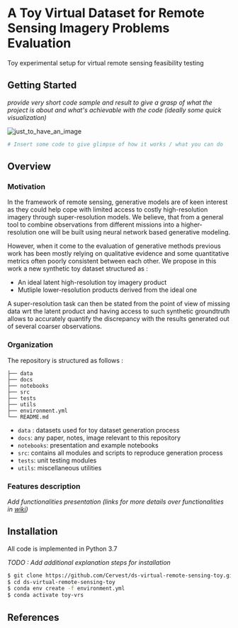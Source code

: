 # A Toy Virtual Dataset for Remote Sensing Imagery Problems Evaluation
Toy experimental setup for virtual remote sensing feasibility testing


## Getting Started

_provide very short code sample and result to give a grasp of what the project is about and what's achievable with the code (ideally some quick visualization)_

![just_to_have_an_image](https://github.com/Cervest/ds-virtual-remote-sensing-toy/blob/master/docs/source/img/mnist_ideal_generation.png)

```python
# Insert some code to give glimpse of how it works / what you can do
```


## Overview

### Motivation

In the framework of remote sensing, generative models are of keen interest as they could help cope with limited access to costly high-resolution imagery through super-resolution models. We believe, that from a general tool to combine observations from different missions into a higher-resolution one will be built using neural network based generative modeling.

However, when it come to the evaluation of generative methods previous work has been mostly relying on qualitative evidence and some quantitative metrics often poorly consistent between each other. We propose in this work a new synthetic toy dataset structured as :

- An ideal latent high-resolution toy imagery product
- Mutliple lower-resolution products derived from the ideal one

A super-resolution task can then be stated from the point of view of missing data wrt the latent product and having access to such synthetic groundtruth allows to accurately quantify the discrepancy with the results generated out of several coarser observations.

### Organization

The repository is structured as follows :

```
├── data
├── docs
├── notebooks
├── src
├── tests
├── utils
├── environment.yml
└── README.md
```
- `data` : datasets used for toy dataset generation process
- `docs`: any paper, notes, image relevant to this repository
- `notebooks`: presentation and example notebooks
- `src`: contains all modules and scripts to reproduce generation process
- `tests`: unit testing modules
- `utils`: miscellaneous utilities

### Features description
_Add functionalities presentation (links for more details over functionalities in [wiki](https://github.com/Cervest/ds-virtual-remote-sensing-toy/wiki))_

## Installation

All code is implemented in Python 3.7

_TODO : Add additional explanation steps for installation_

```bash
$ git clone https://github.com/Cervest/ds-virtual-remote-sensing-toy.git
$ cd ds-virtual-remote-sensing-toy
$ conda env create -f environment.yml
$ conda activate toy-vrs
```

## References
